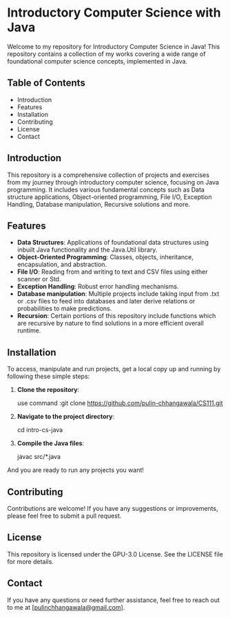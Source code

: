 # Introductory Computer Science with Java

Welcome to my repository for Introductory Computer Science in Java! This repository contains a collection of my works covering a wide range of foundational computer science concepts, implemented in Java.

## Table of Contents
- Introduction
- Features
- Installation
- Contributing
- License
- Contact

## Introduction
This repository is a comprehensive collection of projects and exercises from my journey through introductory computer science, focusing on Java programming. It includes various fundamental concepts such as Data structure applications, Object-oriented programming, File I/O, Exception Handling, Database manipulation, Recursive solutions and more.

## Features
- **Data Structures**: Applications of foundational data structures using inbuilt Java functionality and the Java.Util library.
- **Object-Oriented Programming**: Classes, objects, inheritance, encapsulation, and abstraction.
- **File I/O**: Reading from and writing to text and CSV files using either scanner or Std.
- **Exception Handling**: Robust error handling mechanisms.
- **Database manipulation**: Multiple projects include taking input from .txt or .csv files to feed into databases and later derive relations or probabilities to make predictions.
- **Recursion**: Certain portions of this repository include functions which are recursive by nature to find solutions in a more efficient overall runtime.

## Installation
To access, manipulate and run projects, get a local copy up and running by following these simple steps:

1. **Clone the repository**:
   
     use command :git clone https://github.com/pulin-chhangawala/CS111.git

2. **Navigate to the project directory**:
   
     cd intro-cs-java

3. **Compile the Java files**:
   
     javac src/*.java

And you are ready to run any projects you want!

## Contributing
Contributions are welcome! If you have any suggestions or improvements, please feel free to submit a pull request.

## License
This repository is licensed under the GPU-3.0 License. See the LICENSE file for more details.

## Contact
If you have any questions or need further assistance, feel free to reach out to me at [pulinchhangawala@gmail.com].
